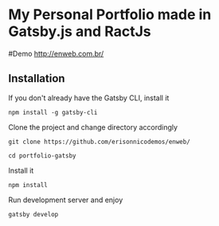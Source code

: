 # My Personal Portfolio made in Gatsby.js and RactJs

#Demo
http://enweb.com.br/

## Installation
If you don't already have the Gatsby CLI, install it

  ```npm install -g gatsby-cli```

Clone the project and change directory accordingly

  ```git clone https://github.com/erisonnicodemos/enweb/```
  
  ```cd portfolio-gatsby```

Install it

  ```npm install```

Run development server and enjoy

  ```gatsby develop```


